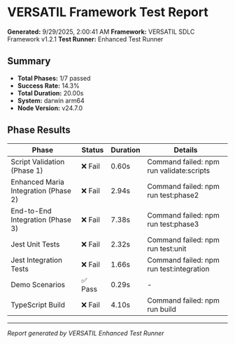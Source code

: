 # VERSATIL Framework Test Report

**Generated:** 9/29/2025, 2:00:41 AM
**Framework:** VERSATIL SDLC Framework v1.2.1
**Test Runner:** Enhanced Test Runner

## Summary

- **Total Phases:** 1/7 passed
- **Success Rate:** 14.3%
- **Total Duration:** 20.00s
- **System:** darwin arm64
- **Node Version:** v24.7.0

## Phase Results

| Phase | Status | Duration | Details |
|-------|--------|----------|---------|
| Script Validation (Phase 1) | ❌ Fail | 0.60s | Command failed: npm run validate:scripts |
| Enhanced Maria Integration (Phase 2) | ❌ Fail | 2.94s | Command failed: npm run test:phase2 |
| End-to-End Integration (Phase 3) | ❌ Fail | 7.38s | Command failed: npm run test:phase3 |
| Jest Unit Tests | ❌ Fail | 2.32s | Command failed: npm run test:unit |
| Jest Integration Tests | ❌ Fail | 1.66s | Command failed: npm run test:integration |
| Demo Scenarios | ✅ Pass | 0.29s | - |
| TypeScript Build | ❌ Fail | 4.10s | Command failed: npm run build |

---

*Report generated by VERSATIL Enhanced Test Runner*
